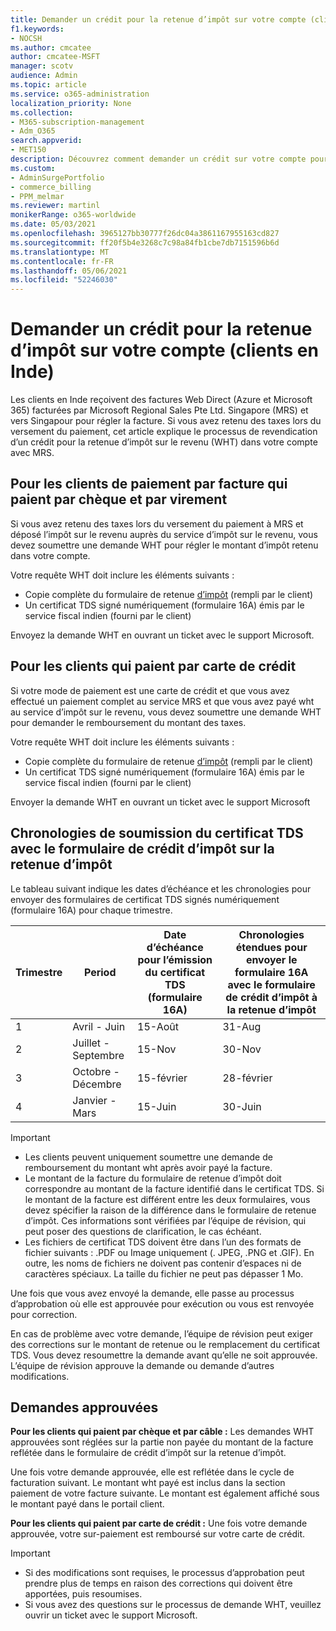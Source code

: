 ```yaml
---
title: Demander un crédit pour la retenue d’impôt sur votre compte (clients en Inde)
f1.keywords:
- NOCSH
ms.author: cmcatee
author: cmcatee-MSFT
manager: scotv
audience: Admin
ms.topic: article
ms.service: o365-administration
localization_priority: None
ms.collection:
- M365-subscription-management
- Adm_O365
search.appverid:
- MET150
description: Découvrez comment demander un crédit sur votre compte pour la retenue d’impôt que vous avez payée. Cet article s’applique uniquement aux clients en Inde.
ms.custom:
- AdminSurgePortfolio
- commerce_billing
- PPM_melmar
ms.reviewer: martinl
monikerRange: o365-worldwide
ms.date: 05/03/2021
ms.openlocfilehash: 3965127bb30777f26dc04a3861167955163cd827
ms.sourcegitcommit: ff20f5b4e3268c7c98a84fb1cbe7db7151596b6d
ms.translationtype: MT
ms.contentlocale: fr-FR
ms.lasthandoff: 05/06/2021
ms.locfileid: "52246030"
---
```

# <a name="request-a-credit-for-withholding-tax-on-your-account-india-customers"></a>Demander un crédit pour la retenue d’impôt sur votre compte (clients en Inde)

Les clients en Inde reçoivent des factures Web Direct (Azure et Microsoft 365) facturées par Microsoft Regional Sales Pte Ltd. Singapore (MRS) et vers Singapour pour régler la facture. Si vous avez retenu des taxes lors du versement du paiement, cet article explique le processus de revendication d’un crédit pour la retenue d’impôt sur le revenu (WHT) dans votre compte avec MRS.

## <a name="for-invoice-pay-customers-who-pay-by-check-and-wire"></a>Pour les clients de paiement par facture qui paient par chèque et par virement

Si vous avez retenu des taxes lors du versement du paiement à MRS et déposé l’impôt sur le revenu auprès du service d’impôt sur le revenu, vous devez soumettre une demande WHT pour régler le montant d’impôt retenu dans votre compte.

Votre requête WHT doit inclure les éléments suivants :

- Copie complète du formulaire de retenue [d’impôt](https://download.microsoft.com/download/a/2/a/a2a35969-2d54-4faa-ba41-6a50525eba70/WHT%20Credit%20Form%20-%20India.docx) (rempli par le client)
- Un certificat TDS signé numériquement (formulaire 16A) émis par le service fiscal indien (fourni par le client)

Envoyez la demande WHT en ouvrant un ticket avec le support Microsoft.

## <a name="for-customers-who-pay-by-credit-card"></a>Pour les clients qui paient par carte de crédit

Si votre mode de paiement est une carte de crédit et que vous avez effectué un paiement complet au service MRS et que vous avez payé wht au service d’impôt sur le revenu, vous devez soumettre une demande WHT pour demander le remboursement du montant des taxes.

Votre requête WHT doit inclure les éléments suivants :

- Copie complète du formulaire de retenue [d’impôt](https://download.microsoft.com/download/a/2/a/a2a35969-2d54-4faa-ba41-6a50525eba70/WHT%20Credit%20Form%20-%20India.docx) (rempli par le client)
- Un certificat TDS signé numériquement (formulaire 16A) émis par le service fiscal indien (fourni par le client)

Envoyer la demande WHT en ouvrant un ticket avec le support Microsoft

## <a name="timelines-to-submit-the-tds-certificate-together-with-the-withholding-tax-credit-form"></a>Chronologies de soumission du certificat TDS avec le formulaire de crédit d’impôt sur la retenue d’impôt

Le tableau suivant indique les dates d’échéance et les chronologies pour envoyer des formulaires de certificat TDS signés numériquement (formulaire 16A) pour chaque trimestre.

| Trimestre | Period | Date d’échéance pour l’émission du certificat TDS (formulaire 16A) | Chronologies étendues pour envoyer le formulaire 16A avec le formulaire de crédit d’impôt à la retenue d’impôt |
|-|-|-|-|
| 1 | Avril - Juin | 15-Août | 31-Aug |
| 2 | Juillet - Septembre | 15-Nov | 30-Nov |
| 3 | Octobre - Décembre | 15-février | 28-février |
| 4  | Janvier - Mars | 15-Juin | 30-Juin |

> [!IMPORTANT]
>
> - Les clients peuvent uniquement soumettre une demande de remboursement du montant wht après avoir payé la facture.
> - Le montant de la facture du formulaire de retenue d’impôt doit correspondre au montant de la facture identifié dans le certificat TDS. Si le montant de la facture est différent entre les deux formulaires, vous devez spécifier la raison de la différence dans le formulaire de retenue d’impôt. Ces informations sont vérifiées par l’équipe de révision, qui peut poser des questions de clarification, le cas échéant.
> - Les fichiers de certificat TDS doivent être dans l’un des formats de fichier suivants : .PDF ou Image uniquement (. JPEG, .PNG et .GIF). En outre, les noms de fichiers ne doivent pas contenir d’espaces ni de caractères spéciaux. La taille du fichier ne peut pas dépasser 1 Mo.

Une fois que vous avez envoyé la demande, elle passe au processus d’approbation où elle est approuvée pour exécution ou vous est renvoyée pour correction.

En cas de problème avec votre demande, l’équipe de révision peut exiger des corrections sur le montant de retenue ou le remplacement du certificat TDS. Vous devez resoumettre la demande avant qu’elle ne soit approuvée. L’équipe de révision approuve la demande ou demande d’autres modifications.

## <a name="approved-requests"></a>Demandes approuvées

**Pour les clients qui paient par chèque et par câble :** Les demandes WHT approuvées sont réglées sur la partie non payée du montant de la facture reflétée dans le formulaire de crédit d’impôt sur la retenue d’impôt.

Une fois votre demande approuvée, elle est reflétée dans le cycle de facturation suivant. Le montant wht payé est inclus dans la section paiement de votre facture suivante. Le montant est également affiché sous le montant payé dans le portail client.

**Pour les clients qui paient par carte de crédit :** Une fois votre demande approuvée, votre sur-paiement est remboursé sur votre carte de crédit.

> [!IMPORTANT]
>
> - Si des modifications sont requises, le processus d’approbation peut prendre plus de temps en raison des corrections qui doivent être apportées, puis resoumises.
> - Si vous avez des questions sur le processus de demande WHT, veuillez ouvrir un ticket avec le support Microsoft.
